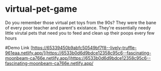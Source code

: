 ﻿# virtual-pet-game
Do you remember those virtual pet toys from the 90s? They were the bane of every poor teacher and parent's existance. They're essentially needy little virutal pets that need you to feed and clean up their poops every few hours





#Demo Link 
[https://65339450b9abfc50549bf7f8--lively-truffle-961eaa.netlify.app/](https://6533b0d6d9bdce12358c95c6--fascinating-moonbeam-ca766e.netlify.app/)https://6533b0d6d9bdce12358c95c6--fascinating-moonbeam-ca766e.netlify.app/

 
 
